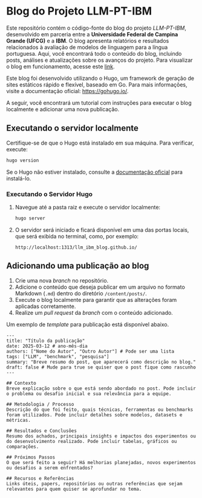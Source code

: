 # Blog do Projeto LLM-PT-IBM

Este repositório contém o código-fonte do blog do projeto *LLM-PT-IBM*, desenvolvido em parceria entre a **Universidade Federal de Campina Grande (UFCG)** e a **IBM**. O blog apresenta relatórios e resultados relacionados à avaliação de modelos de linguagem para a língua portuguesa. Aqui, você encontrará todo o conteúdo do blog, incluindo posts, análises e atualizações sobre os avanços do projeto. Para visualizar o blog em funcionamento, acesse este [link](https://llm-pt-ibm.github.io/llm_ibm_blog.github.io/).

Este blog foi desenvolvido utilizando o Hugo, um framework de geração de sites estáticos rápido e flexível, baseado em Go. Para mais informações, visite a documentação oficial: https://gohugo.io/.

A seguir, você encontrará um tutorial com instruções para executar o blog localmente e adicionar uma nova publicação.

## Executando o servidor localmente

Certifique-se de que o Hugo está instalado em sua máquina. Para verificar, execute:

```sh
hugo version
```

Se o Hugo não estiver instalado, consulte a [documentação oficial](https://gohugo.io/getting-started/installing/) para instalá-lo.


### Executando o Servidor Hugo

1. Navegue até a pasta raiz e execute o servidor localmente:
   ```sh
   hugo server
   ```

2. O servidor será iniciado e ficará disponível em uma das portas locais, que será exibida no terminal, como, por exemplo:
   ```
   http://localhost:1313/llm_ibm_blog.github.io/
   ```

## Adicionando uma publicação ao blog

1. Crie uma nova _branch_ no repositório.
2. Adicione o conteúdo que deseja publicar em um arquivo no formato Markdown (`.md`) dentro do diretório `/content/posts/`.
3. Execute o blog localmente para garantir que as alterações foram aplicadas corretamente.
4. Realize um _pull request_ da _branch_ com o conteúdo adicionado.

Um exemplo de _template_ para publicação está disponível abaixo.
```
---
title: "Título da publicação"
date: 2025-03-12 # ano-mês-dia
authors: ["Nome do Autor", "Outro Autor"] # Pode ser uma lista
tags: ["LLM", "benchmark", "pesquisa"]
summary: "Breve resumo do post, que aparecerá como descrição no blog."
draft: false # Mude para true se quiser que o post fique como rascunho
---

## Contexto  
Breve explicação sobre o que está sendo abordado no post. Pode incluir o problema ou desafio inicial e sua relevância para a equipe.

## Metodologia / Processo  
Descrição do que foi feito, quais técnicas, ferramentas ou benchmarks foram utilizados. Pode incluir detalhes sobre modelos, datasets e métricas.

## Resultados e Conclusões  
Resumo dos achados, principais insights e impactos dos experimentos ou do desenvolvimento realizado. Pode incluir tabelas, gráficos ou comparações.

## Próximos Passos  
O que será feito a seguir? Há melhorias planejadas, novos experimentos ou desafios a serem enfrentados?

## Recursos e Referências  
Links úteis, papers, repositórios ou outras referências que sejam relevantes para quem quiser se aprofundar no tema.
```